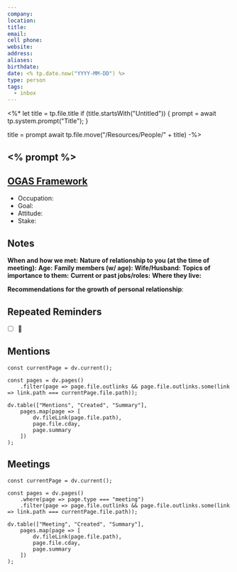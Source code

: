 ```yaml
---
company: 
location: 
title: 
email: 
cell phone: 
website: 
address: 
aliases: 
birthdate: 
date: <% tp.date.now("YYYY-MM-DD") %>
type: person
tags:
  - inbox
---
```

<%* 
let title = tp.file.title 
if (title.startsWith("Untitled")) { 
	prompt = await tp.system.prompt("Title"); 
} 

title = prompt
await tp.file.move("/Resources/People/" +  title) 
-%>
## <% prompt %>

## [OGAS Framework](https://notes.nicolevanderhoeven.com/OGAS%20framework)
- Occupation: 
- Goal: 
- Attitude:
- Stake: 

##  Notes

**When and how we met:**
**Nature of relationship to you (at the time of meeting):**
**Age:**
**Family members (w/ age):**
	**Wife/Husband:**
**Topics of importance to them:**
**Current or past jobs/roles:**
**Where they live:**

**Recommendations for the growth of personal relationship**:


## Repeated Reminders
* [ ] 🔁 

## Mentions
```dataviewjs
const currentPage = dv.current();

const pages = dv.pages()
	.filter(page => page.file.outlinks && page.file.outlinks.some(link => link.path === currentPage.file.path));

dv.table(["Mentions", "Created", "Summary"], 
    pages.map(page => [
        dv.fileLink(page.file.path),
        page.file.cday,
        page.summary
    ])
);
```
## Meetings
```dataviewjs
const currentPage = dv.current();

const pages = dv.pages()
    .where(page => page.type === "meeting")
	.filter(page => page.file.outlinks && page.file.outlinks.some(link => link.path === currentPage.file.path));

dv.table(["Meeting", "Created", "Summary"], 
    pages.map(page => [
        dv.fileLink(page.file.path),
        page.file.cday,
        page.summary
    ])
);
```